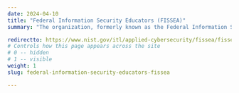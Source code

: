 ```yaml
---
date: 2024-04-10
title: "Federal Information Security Educators (FISSEA)"
summary: "The organization, formerly known as the Federal Information Systems Security Educators Association (or FISSEA), serves as a professional forum for federal government information security professionals to assist agencies in strengthening their employee cybersecurity awareness and training programs. FISSEA also holds an annual conference."

redirectto: https://www.nist.gov/itl/applied-cybersecurity/fissea/fissea-mailing-list
# Controls how this page appears across the site
# 0 -- hidden
# 1 -- visible
weight: 1
slug: federal-information-security-educators-fissea

---
```

